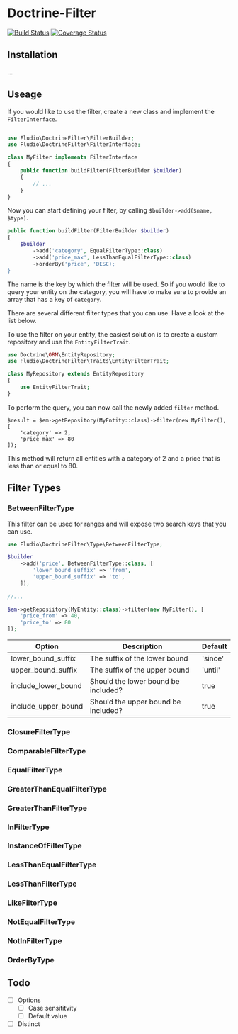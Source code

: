 # Doctrine-Filter

[![Build Status](https://travis-ci.org/fludio/doctrine-filter.svg?branch=master)](https://travis-ci.org/fludio/doctrine-filter)
[![Coverage Status](https://coveralls.io/repos/github/fludio/doctrine-filter/badge.svg?branch=master)](https://coveralls.io/github/fludio/doctrine-filter?branch=master)

## Installation

...

## Useage

If you would like to use the filter, create a new class and implement the `FilterInterface`.

``` php

use Fludio\DoctrineFilter\FilterBuilder;
use Fludio\DoctrineFilter\FilterInterface;

class MyFilter implements FilterInterface
{
    public function buildFilter(FilterBuilder $builder)
    {
        // ...
    }
}
```

Now you can start defining your filter, by calling `$builder->add($name, $type)`.

``` php
public function buildFilter(FilterBuilder $builder)
{
    $builder
        ->add('category', EqualFilterType::class)
        ->add('price_max', LessThanEqualFilterType::class)
        ->orderBy('price', 'DESC);
}
```

The name is the key by which the filter will be used. So if you would like to query your entity on the category, you will have to make sure to provide an array that has a key of `category`.

There are several different filter types that you can use. Have a look at the list below.

To use the filter on your entity, the easiest solution is to create a custom repository and use the `EntityFilterTrait`.

``` php
use Doctrine\ORM\EntityRepository;
use Fludio\DoctrineFilter\Traits\EntityFilterTrait;

class MyRepository extends EntityRepository
{
    use EntityFilterTrait;
}
```

To perform the query, you can now call the newly added `filter` method.

```
$result = $em->getRepository(MyEntity::class)->filter(new MyFilter(), [
	'category' => 2,
	'price_max' => 80
]);
```

This method will return all entities with a category of 2 and a price that is less than or equal to 80.

## Filter Types

### BetweenFilterType

This filter can be used for ranges and will expose two search keys that you can use.

``` php
use Fludio\DoctrineFilter\Type\BetweenFilterType;

$builder
	->add('price', BetweenFilterType::class, [
		'lower_bound_suffix' => 'from',
		'upper_bound_suffix' => 'to',
	]);
	
//...

$em->getReposiitory(MyEntity::class)->filter(new MyFilter(), [
	'price_from' => 40,
	'price_to' => 80
]); 
```

| Option                | Description                         | Default  |
| --------------------- | ----------------------------------- | -------- |
| lower_bound_suffix    | The suffix of the lower bound       | 'since'  |
| upper_bound_suffix    | The suffix of the upper bound       | 'until'  |
| include_lower_bound   | Should the lower bound be included? | true     |
| include_upper_bound   | Should the upper bound be included? | true     |


### ClosureFilterType

### ComparableFilterType

### EqualFilterType

### GreaterThanEqualFilterType

### GreaterThanFilterType

### InFilterType

### InstanceOfFilterType

### LessThanEqualFilterType

### LessThanFilterType

### LikeFilterType

### NotEqualFilterType

### NotInFilterType

### OrderByType

## Todo

- [ ] Options
  - [ ] Case sensititvity
  - [ ] Default value
- [ ] Distinct
